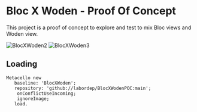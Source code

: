 # Bloc X Woden - Proof Of Concept

This project is a proof of concept to explore and test to mix Bloc views and Woden view.

![BlocXWoden2](https://user-images.githubusercontent.com/49183340/217097822-446d03aa-b01a-4b63-9aca-0ab8b66ec0b1.gif)
![BlocXWoden3](https://user-images.githubusercontent.com/49183340/217100114-05970966-3c0a-4d43-80ef-9674b19bb26c.gif)

## Loading

```smalltalk
Metacello new
   baseline: 'BlocXWoden';
   repository: 'github://labordep/BlocXWodenPOC:main';
	onConflictUseIncoming;
	ignoreImage;
   load.
```
